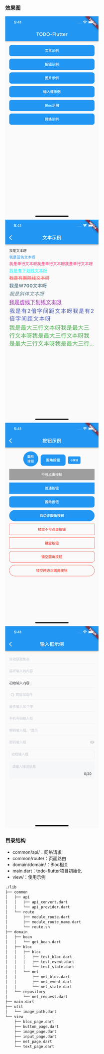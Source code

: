 ### 效果图
<img src="https://github.com/azhon/todo-flutter/blob/sample/img/img1.png" width="300"> <img src="https://github.com/azhon/todo-flutter/blob/sample/img/img2.png" width="300">
<img src="https://github.com/azhon/todo-flutter/blob/sample/img/img3.png" width="300"> <img src="https://github.com/azhon/todo-flutter/blob/sample/img/img4.png" width="300">
### 目录结构
- common/api/：网络请求
- common/route/：页面路由
- domain/domain/：Bloc相关
- main.dart：todo-flutter项目初始化
- view/：使用示例
```
./lib
├── common
│   ├── api
│   │   ├── api_convert.dart
│   │   └── api_provider.dart
│   └── route
│       ├── module_route.dart
│       ├── module_route_name.dart
│       └── route.sh
├── domain
│   ├── bean
│   │   └── get_bean.dart
│   ├── bloc
│   │   ├── bloc
│   │   │   ├── test_bloc.dart
│   │   │   ├── test_event.dart
│   │   │   └── test_state.dart
│   │   └── net
│   │       ├── net_bloc.dart
│   │       ├── net_event.dart
│   │       └── net_state.dart
│   └── repository
│       └── net_request.dart
├── main.dart
├── util
│   └── image_path.dart
└── view
    ├── bloc_page.dart
    ├── button_page.dart
    ├── image_page.dart
    ├── input_page.dart
    ├── net_page.dart
    └── text_page.dart
```